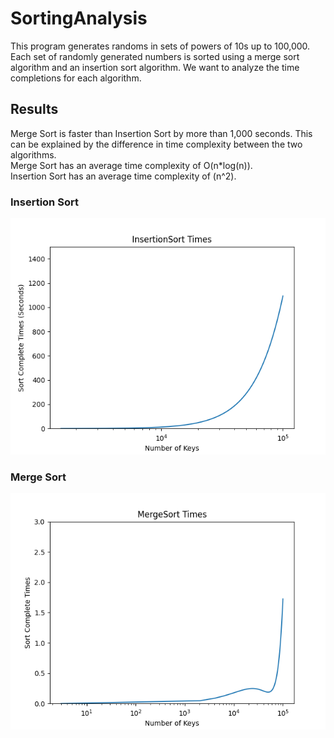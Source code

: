 # SortingAnalysis
This program generates randoms in sets of powers of 10s up to 100,000. Each set of randomly generated numbers is sorted using a merge sort algorithm and an insertion sort algorithm. We want to analyze the time completions for each algorithm. <br />

## Results

Merge Sort is faster than Insertion Sort by more than 1,000 seconds. This can be explained by the difference in time complexity between the two algorithms. <br />
Merge Sort has an average time complexity of O(n*log(n)). <br />
Insertion Sort has an average time complexity of (n^2). <br />

### Insertion Sort
![Sample Image](https://github.com/JoseSilvestreBautista/SortingAnalysis/blob/master/images/insertionSortTimePlot.png)

### Merge Sort
![Sample Image](https://github.com/JoseSilvestreBautista/SortingAnalysis/blob/master/images/mergeSortTimePlot.png)

